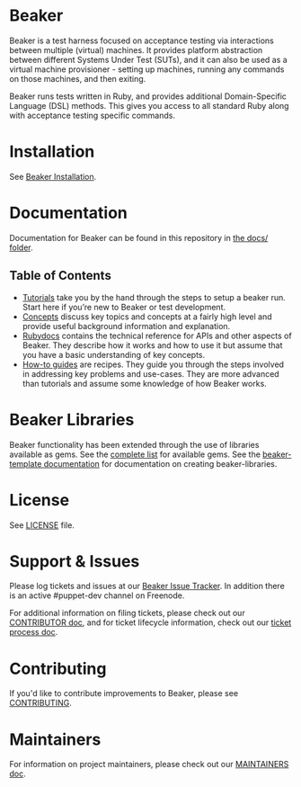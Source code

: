 # Beaker

Beaker is a test harness focused on acceptance testing via interactions between multiple (virtual) machines. It provides platform abstraction between different Systems Under Test (SUTs), and it can also be used as a virtual machine provisioner - setting up machines, running any commands on those machines, and then exiting.

Beaker runs tests written in Ruby, and provides additional Domain-Specific Language (DSL) methods. This gives you access to all standard Ruby along with acceptance testing specific commands.

# Installation

See [Beaker Installation](docs/tutorials/installation.md).

# Documentation

Documentation for Beaker can be found in this repository in
[the docs/ folder](docs/README.md).

## Table of Contents

- [Tutorials](docs/tutorials) take you by the hand through the steps to setup a beaker run. Start here if you’re new to Beaker or test development.
- [Concepts](docs/concepts) discuss key topics and concepts at a fairly high level and provide useful background information and explanation.
- [Rubydocs](http://rubydoc.info/github/puppetlabs/beaker/frames) contains the technical reference for APIs and other aspects of Beaker. They describe how it works and how to use it but assume that you have a basic understanding of key concepts.
- [How-to guides](docs/how_to) are recipes. They guide you through the steps involved in addressing key problems and use-cases. They are more advanced than tutorials and assume some knowledge of how Beaker works.

# Beaker Libraries

Beaker functionality has been extended through the use of libraries available as gems. See the [complete list](docs/concepts/beaker_libraries.md) for available gems. See the [beaker-template documentation](https://github.com/puppetlabs/beaker-template/blob/master/README.md) for documentation on creating beaker-libraries.

# License

See [LICENSE](LICENSE) file.

# Support & Issues

Please log tickets and issues at our [Beaker Issue Tracker](https://tickets.puppetlabs.com/issues/?jql=project%20%3D%20BKR). In addition there is an active #puppet-dev channel on Freenode.

For additional information on filing tickets, please check out our [CONTRIBUTOR doc](CONTRIBUTING.md), and for ticket lifecycle information, check out our [ticket process doc](docs/concepts/ticket_process.md).

# Contributing

If you'd like to contribute improvements to Beaker, please see [CONTRIBUTING](CONTRIBUTING.md).

# Maintainers

For information on project maintainers, please check out our [MAINTAINERS doc](MAINTAINERS.md).
